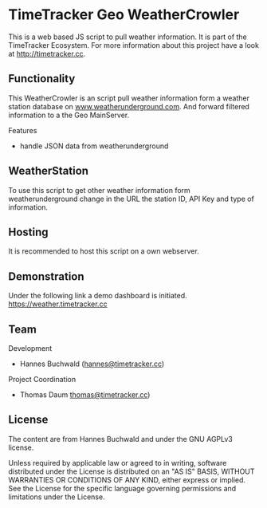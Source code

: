 # TimeTracker Geo WeatherCrowler

This is a web based JS script to pull weather information. It is part of the TimeTracker Ecosystem.
For more information about this project have a look at http://timetracker.cc.


## Functionality
This WeatherCrowler is an script pull weather information form a weather station database
on www.weatherunderground.com. And forward filtered information to a the Geo MainServer.

Features
* handle JSON data from weatherunderground


## WeatherStation
To use this script to get other weather information form weatherunderground
change in the URL the station ID, API Key and type of information.


## Hosting
It is recommended to host this script on a own webserver.


## Demonstration
Under the following link a demo dashboard is initiated.
https://weather.timetracker.cc


## Team
Development
- Hannes Buchwald ([hannes@timetracker.cc](mailto:hannes@timetracker.cc))

Project Coordination
- Thomas Daum [thomas@timetracker.cc](mailto:thomas@timetracker.cc))


## License
The content are from Hannes Buchwald and under the GNU AGPLv3 license.

Unless required by applicable law or agreed to in writing, software
distributed under the License is distributed on an "AS IS" BASIS,
WITHOUT WARRANTIES OR CONDITIONS OF ANY KIND, either express or implied.
See the License for the specific language governing permissions and
limitations under the License.
